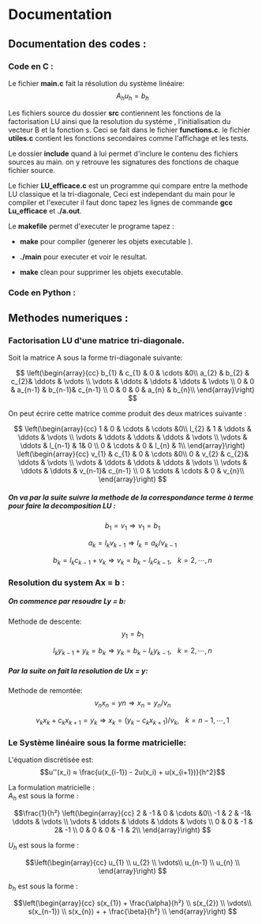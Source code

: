 # Documentation 
## Documentation des codes :
### Code en C :
Le fichier **main.c** fait la résolution du système linéaire: $$A_{h} u_{h} = b_{h}$$

Les fichiers source du dossier **src** contiennent les fonctions de la factorisation LU ainsi que la resolution du systéme , l'initialisation du vecteur B et la fonction s.
Ceci se fait dans le fichier **functions.c**. le fichier **utiles.c** contient les fonctions secondaires comme l'affichage et les tests.

Le dossier **include** quand à lui permet d'inclure le contenu des fichiers sources au main. on y retrouve les signatures des fonctions de chaque fichier source.

Le fichier **LU_efficace.c** est un programme qui compare entre la methode LU classique et la tri-diagonale, Ceci est independant du main pour le compiler et l'executer il faut donc tapez les lignes de commande **gcc Lu_efficace** et **./a.out**.

Le **makefile** permet d'executer le programe tapez :
- **make** pour compiler (generer les objets executable ).
+ **./main** pour executer et voir le resultat.
* **make** clean pour supprimer les objets executable.


### Code en Python :
## Methodes numeriques :
### Factorisation LU d'une matrice tri-diagonale.

Soit la matrice A sous la forme tri-diagonale suivante:

$$
\left(\begin{array}{cc} 
b_{1} & c_{1} & 0 & \cdots &0\\ 
a_{2} & b_{2} & c_{2}& \ddots & \vdots \\ 
\vdots  & \ddots  & \ddots  & \ddots & \vdots   \\
0 & 0 & a_{n-1} & b_{n-1}& c_{n-1} \\ 
0 & 0 & 0 & a_{n} & b_{n}\\ 
\end{array}\right)
$$ 

On peut écrire cette matrice comme produit des deux matrices suivante :

$$
\left(\begin{array}{cc} 
1 & 0 & \cdots & \cdots &0\\ 
l_{2} & 1 & \ddots & \ddots & \vdots \\ 
\vdots  & \ddots  & \ddots  & \ddots & \vdots   \\
\vdots & \ddots & l_{n-1} & 1& 0 \\ 
0 & \cdots & 0 & l_{n} & 1\\ 
\end{array}\right)
\left(\begin{array}{cc} 
v_{1} & c_{1} & 0 & \cdots &0\\ 
0 & v_{2} & c_{2}& \ddots & \vdots \\ 
\vdots  & \ddots  & \ddots  & \ddots & \vdots   \\
\vdots & \ddots & \ddots & v_{n-1}& c_{n-1} \\ 
0 & \cdots & \cdots & 0 & v_{n}\\ 
\end{array}\right)
$$ 
##### On va par la suite suivre la methode de la correspondance terme à terme pour faire la decomposition LU :

$$b_{1}=v_{1} \Rightarrow v_{1} = b_{1} $$

$$a_{k}= l_{k} v_{k−1} \Rightarrow l_{k} = a_{k}/v_{k−1}$$

$$b_{k} = l_{k} c_{k−1} + v_{k} \Rightarrow v_{k} = b_{k} − l_{k} c_{k−1}, \hspace{10pt} k = 2,\cdots, n $$

### Resolution du system Ax = b :
##### On commence par resoudre Ly = b:
Methode de descente:
$$y_{1} = b_{1}$$

$$l_{k} y_{k−1} + y_{k} = b_{k} \Rightarrow  y_{k} = b_{k} − l_{k} y_{k−1}, \hspace{10pt} k = 2, \cdots, n$$

##### Par la suite on fait la resolution de Ux = y:
Methode de remontée:
$$v_{n}x_{n} = yn \Rightarrow x_{n} = y_{n} / v_{n} $$

$$v_{k}x_{k} + c_{k}x_{k+1} = y_{k} \Rightarrow x_{k} = (y_{k} − c_{k}x_{k+1})/v_{k}, \hspace{10pt} k = n − 1,\cdots , 1$$

### Le Système linéaire sous la forme matricielle:
L'équation discrétisée est: $$u''(x_i) ≈ \frac{u(x_{i-1}) - 2u(x_i) + u(x_{i+1})}{h^2}$$


La formulation matricielle :\
$A_{h}$ est sous la forme :

$$\frac{1}{h²}
\left(\begin{array}{cc} 
2 & -1 & 0 & \cdots &0\\ 
-1 & 2 & -1& \ddots & \vdots \\ 
\vdots  & \ddots  & \ddots  & \ddots & \vdots   \\
0 & 0 & -1 & 2& -1 \\ 
0 & 0 & 0 & -1 & 2\\ 
\end{array}\right)
$$

$U_{h}$ est sous la forme :

$$\left(\begin{array}{cc} 
u_{1} \\ 
u_{2} \\ 
\vdots\\
u_{n-1} \\ 
u_{n} \\ 
\end{array}\right)
$$

$b_{h}$ est sous la forme :

$$\left(\begin{array}{cc} 
s(x_{1}) + \frac{\alpha}{h²} \\ 
s(x_{2}) \\ 
\vdots\\
s(x_{n-1}) \\ 
s(x_{n}) + + \frac{\beta}{h²} \\ 
\end{array}\right)
$$

